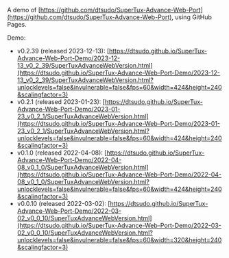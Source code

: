 A demo of [https://github.com/dtsudo/SuperTux-Advance-Web-Port](https://github.com/dtsudo/SuperTux-Advance-Web-Port), using GitHub Pages.

Demo:

* v0.2.39 (released 2023-12-13): [https://dtsudo.github.io/SuperTux-Advance-Web-Port-Demo/2023-12-13_v0_2_39/SuperTuxAdvanceWebVersion.html](https://dtsudo.github.io/SuperTux-Advance-Web-Port-Demo/2023-12-13_v0_2_39/SuperTuxAdvanceWebVersion.html?unlocklevels=false&invulnerable=false&fps=60&width=424&height=240&scalingfactor=3)
* v0.2.1 (released 2023-01-23): [https://dtsudo.github.io/SuperTux-Advance-Web-Port-Demo/2023-01-23_v0_2_1/SuperTuxAdvanceWebVersion.html](https://dtsudo.github.io/SuperTux-Advance-Web-Port-Demo/2023-01-23_v0_2_1/SuperTuxAdvanceWebVersion.html?unlocklevels=false&invulnerable=false&fps=60&width=424&height=240&scalingfactor=3)
* v0.1.0 (released 2022-04-08): [https://dtsudo.github.io/SuperTux-Advance-Web-Port-Demo/2022-04-08_v0_1_0/SuperTuxAdvanceWebVersion.html](https://dtsudo.github.io/SuperTux-Advance-Web-Port-Demo/2022-04-08_v0_1_0/SuperTuxAdvanceWebVersion.html?unlocklevels=false&invulnerable=false&fps=60&width=424&height=240&scalingfactor=3)
* v0.0.10 (released 2022-03-02): [https://dtsudo.github.io/SuperTux-Advance-Web-Port-Demo/2022-03-02_v0_0_10/SuperTuxAdvanceWebVersion.html](https://dtsudo.github.io/SuperTux-Advance-Web-Port-Demo/2022-03-02_v0_0_10/SuperTuxAdvanceWebVersion.html?unlocklevels=false&invulnerable=false&fps=60&width=320&height=240&scalingfactor=3)
